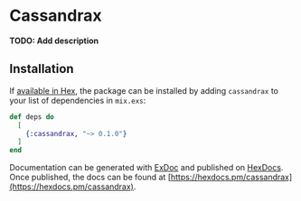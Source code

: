 # Cassandrax

**TODO: Add description**

## Installation

If [available in Hex](https://hex.pm/docs/publish), the package can be installed
by adding `cassandrax` to your list of dependencies in `mix.exs`:

```elixir
def deps do
  [
    {:cassandrax, "~> 0.1.0"}
  ]
end
```

Documentation can be generated with [ExDoc](https://github.com/elixir-lang/ex_doc)
and published on [HexDocs](https://hexdocs.pm). Once published, the docs can
be found at [https://hexdocs.pm/cassandrax](https://hexdocs.pm/cassandrax).

